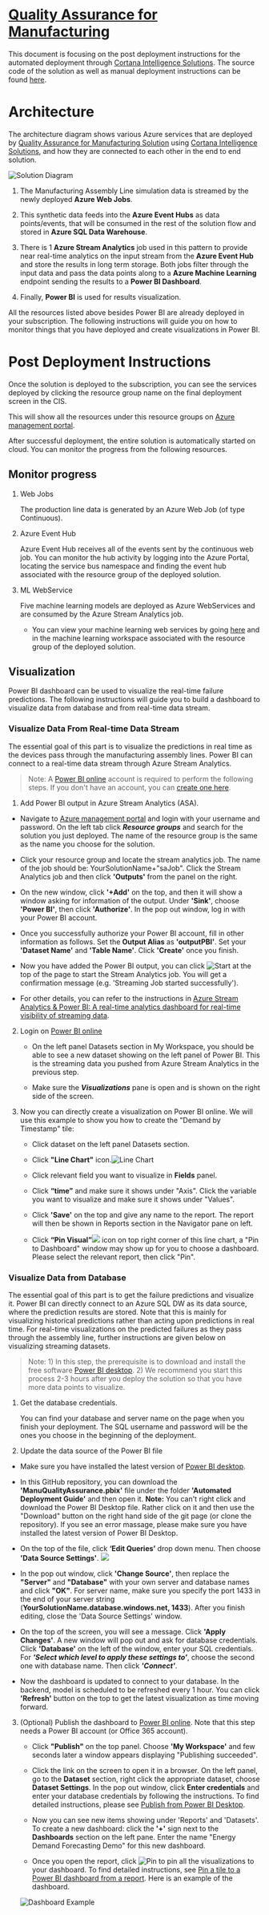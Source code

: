 # [Quality Assurance for Manufacturing](https://go.microsoft.com/fwlink/?linkid=831187)

This document is focusing on the post deployment instructions for the automated deployment through [Cortana Intelligence Solutions](https://gallery.cortanaintelligence.com/solutions). The source code of the solution as well as manual deployment instructions can be found [here](https://github.com/Azure/cortana-intelligence-quality-assurance-manufacturing/tree/master/Manual%20Deployment%20Guide).

# Architecture
The architecture diagram shows various Azure services that are deployed by [Quality Assurance for Manufacturing Solution](https://cloud.githubusercontent.com/assets/16708375/20932195/acb87330-bbcb-11e6-8a89-27d8b6e17bdf.png) using [Cortana Intelligence Solutions](https://gallery.cortanaintelligence.com/solutions), and how they are connected to each other in the end to end solution.

![Solution Diagram](https://cloud.githubusercontent.com/assets/16708375/20932195/acb87330-bbcb-11e6-8a89-27d8b6e17bdf.png)


1.	The Manufacturing Assembly Line simulation data is streamed by the newly deployed **Azure Web Jobs**. 

2.	This synthetic data feeds into the **Azure Event Hubs** as data points/events, that will be consumed in the rest of the solution flow and stored in **Azure SQL Data Warehouse**.

3.	There is 1 **Azure Stream Analytics** job used in this pattern to provide near real-time analytics on the input stream from the **Azure Event Hub** and store the results in long term storage. Both jobs filter through the input data and pass the data points along to a **Azure Machine Learning** endpoint sending the results to a **Power BI Dashboard**.

4.	Finally, **Power BI** is used for results visualization.
</Guide>

All the resources listed above besides Power BI are already deployed in your subscription. The following instructions will guide you on how to monitor things that you have deployed and create visualizations in Power BI.

# Post Deployment Instructions
Once the solution is deployed to the subscription, you can see the services deployed by clicking the resource group name on the final deployment screen in the CIS.

This will show all the resources under this resource groups on [Azure management portal](https://portal.azure.com/).

After successful deployment, the entire solution is automatically started on cloud. You can monitor the progress from the following resources.

## **Monitor progress**

1. Web Jobs
	
	The production line data is generated by an Azure Web Job (of type Continuous).
		
2. Azure Event Hub
	    
    Azure Event Hub receives all of the events sent by the continuous web job. You can monitor the hub activity by logging into the Azure Portal, locating the service bus namespace and finding 
	the event hub associated with the resource group of the deployed solution.
	
3. ML WebService
	
    Five machine learning models are deployed as Azure WebServices and are consumed by the Azure Stream Analytics job.
	
	* You can view your machine learning web services by going [here](https://studio.azureml.net) and in the machine learning workspace associated with the resource group of the deployed solution.
	

## **Visualization**
Power BI dashboard can be used to visualize the real-time failure predictions. The following instructions will guide you to build a dashboard to visualize data from database and from real-time data stream.

### Visualize Data From Real-time Data Stream

The essential goal of this part is to visualize the predictions in real time as the devices pass through the manufacturing assembly lines. Power BI can connect to a real-time data stream through Azure Stream Analytics.

> Note: A [Power BI online](http://www.powerbi.com/) account is required to perform the following steps. If you don't have an account, you can [create one here](https://powerbi.microsoft.com/pricing).

1.  Add Power BI output in Azure Stream Analytics (ASA).

  - Navigate to [Azure management portal](https://portal.azure.com) and login with your username and password. On the left tab click ***Resource groups*** and search for the solution you just deployed. The name of the resource group is the same as the name you choose for the solution.

  - Click your resource group and locate the stream analytics job. The name of the job should be: YourSolutionName+"saJob". Click the Stream Analytics job and then click **'Outputs'** from the panel on the right.

  - On the new window, click **'+Add'** on the top, and then it will show a window asking for information of the output. Under **'Sink'**, choose **'Power BI'**, then click **'Authorize'**. In the pop out window, log in with your Power BI account.

  - Once you successfully authorize your Power BI account, fill in other information as follows. Set the **Output Alias** as **'outputPBI'**. Set your **'Dataset Name'** and **'Table Name'**. Click **'Create'** once you finish.

  - Now you have added the Power BI output, you can click ![Start](Figures/PowerBI-2.png) at the top of the page to start the Stream Analytics job. You will get a confirmation message (e.g. 'Streaming Job started successfully').

  - For other details, you can refer to the instructions in [Azure Stream Analytics & Power BI: A real-time analytics dashboard for real-time visibility of streaming data](https://azure.microsoft.com/en-us/documentation/articles/stream-analytics-power-bi-dashboard/).

2. Login on [Power BI online](http://www.powerbi.com)

    -   On the left panel Datasets section in My Workspace, you should be able to see a new dataset showing on the left panel of Power BI. This is the streaming data you pushed from Azure Stream Analytics in the previous step.

    -   Make sure the ***Visualizations*** pane is open and is shown on the
    right side of the screen.

3. Now you can directly create a visualization on Power BI online. We will use this example to show you how to create the "Demand by Timestamp" tile:
	-	Click dataset on the left panel Datasets section.

	-	Click **"Line Chart"** icon.![Line Chart](Figures/PowerBI-3.png)

	-	Click relevant field you want to visualize in **Fields** panel.

	-	Click **“time”** and make sure it shows under "Axis". Click the variable you want to visualize and make sure it shows under "Values".

	-	Click **'Save'** on the top and give any name to the report. The report will then be shown in Reports section in the Navigator pane on left.

	-	Click **“Pin Visual”**![](Figures/PowerBI-4.png) icon on top right corner of this line chart, a "Pin to Dashboard" window may show up for you to choose a dashboard. Please select the relevant report, then click "Pin".

### Visualize Data from Database

The essential goal of this part is to get the failure predictions and visualize it. Power BI can directly connect to an Azure SQL DW as its data source, where the prediction results are stored. Note that this is mainly for visualizing historical predictions rather than acting upon predictions in real time. For real-time visualizations on the predicted failures as they pass through the assembly line, further instructions are given below on visualizing streaming datasets.

> Note:  1) In this step, the prerequisite is to download and install the free software [Power BI desktop](https://powerbi.microsoft.com/desktop). 2) We recommend you start this process 2-3 hours after you deploy the solution so that you have more data points to visualize.

1.  Get the database credentials.

    You can find your database and server name on the page when you finish your deployment. The SQL username and password will be the ones you choose in the beginning of the deployment.

2.	Update the data source of the Power BI file
  -  Make sure you have installed the latest version of [Power BI desktop](https://powerbi.microsoft.com/desktop).

  -	In this GitHub repository, you can download the **'ManuQualityAssurance.pbix'** file under the folder **'Automated Deployment Guide'** and then open it. **Note:** You can't right click and download the Power BI Desktop file. Rather click on it and then use the "Download" button on the right hand side of the git page (or clone the repository). If you see an error massage, please make sure you have installed the latest version of Power BI Desktop.

  - On the top of the file, click **‘Edit Queries’** drop down menu. Then choose **'Data Source Settings'**.
  ![](Figures/PowerBI-7.png)

  - In the pop out window, click **'Change Source'**, then replace the **"Server"** and **"Database"** with	your own server and database names and click **"OK"**. For server name, make sure you specify the port 1433 in the end of your server string
  (**YourSolutionName.database.windows.net, 1433**). After you finish editing, close the 'Data Source Settings' window.

  - On the top of the screen, you will see a message. Click **'Apply Changes'**. A new window will pop out and ask for database credentials. Click **'Database'** on the left of the window, enter your SQL credentials. For ***'Select which level to apply these settings to'***, choose the second one with database name. Then click ***'Connect'***.

  - Now the dashboard is updated to connect to your database. In the backend, model is scheduled to be refreshed every 1 hour. You can click **'Refresh'** button on the top to get the latest visualization as time moving forward.

3. (Optional) Publish the dashboard to [Power BI online](http://www.powerbi.com/).
    Note that this step needs a Power BI account (or Office 365 account).

      - Click **"Publish"** on the top panel. Choose **'My Workspace'** and few seconds later a window appears displaying "Publishing succeeded".

      - Click the link on the screen to open it in a browser. On the left panel, go to the **Dataset** section, right click the appropriate dataset, choose **Dataset Settings**. In the pop out window, click **Enter credentials** and enter your database credentials by following the instructions. To find detailed instructions, please see [Publish from Power BI Desktop](https://support.powerbi.com/knowledgebase/articles/461278-publish-from-power-bi-desktop).

      - Now you can see new items showing under 'Reports' and 'Datasets'. To create a new dashboard: click the **'+'** sign next to the
        **Dashboards** section on the left pane. Enter the name "Energy Demand Forecasting Demo" for this new dashboard.

      - Once you open the report, click   ![Pin](https://github.com/Azure/cortana-intelligence-quality-assurance-manufacturing/blob/master/Automated%20Deployment%20Guide/Figures/PowerBI-4.png?raw=true) to pin all the
		visualizations to your dashboard. To find detailed instructions, see [Pin a tile to a Power BI dashboard from a report](https://support.powerbi.com/knowledgebase/articles/430323-pin-a-tile-to-a-power-bi-dashboard-from-a-report). Here is an example of the dashboard.

      ![Dashboard Example](https://cloud.githubusercontent.com/assets/9042064/20732304/23c67ee2-b65c-11e6-969a-0a8f81bf5963.PNG)
